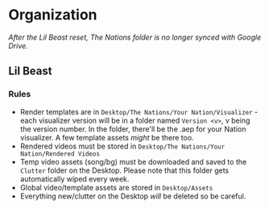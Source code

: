 # Organization

*After the Lil Beast reset, The Nations folder is no longer synced with Google Drive.*
## Lil Beast
### Rules
- Render templates are in `Desktop/The Nations/Your Nation/Visualizer` - each visualizer version will be in a folder named `Version <v>`, v being the version number. In the folder, there'll be the .aep for your Nation visualizer. A few template assets *might* be there too.
- Rendered videos must be stored in `Desktop/The Nations/Your Nation/Rendered Videos`
- Temp video assets (song/bg) must be downloaded and saved to the `Clutter` folder on the Desktop. Please note that this folder gets automatically wiped every week.
- Global video/template assets are stored in `Desktop/Assets`
- Everything new/clutter on the Desktop *will* be deleted so be careful.
